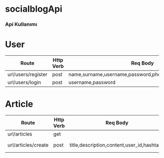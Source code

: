 # socialblogApi

### Api Kullanımı

# User

| Route              | Http Verb | Req Body                                                |
| ------------------ | --------- | ------------------------------------------------------- |
| url/users/register | post      | name,surname,username,password,phoneNumber,email,gender |
| url/users/login    | post      | username,password                                       |

# Article

| Route               | Http Verb | Req Body                                   | Description    |
| ------------------- | --------- | ------------------------------------------ | -------------- |
| url/articles        | get       |                                            | Get All        |
| url/articles/create | post      | title,description,content,user_id,hashtags | Create Article |
